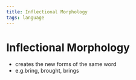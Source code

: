 ```yaml
---
title: Inflectional Morphology
tags: language
---
```


# Inflectional Morphology
- creates the new forms of the same word
- e.g.bring, brought, brings




































